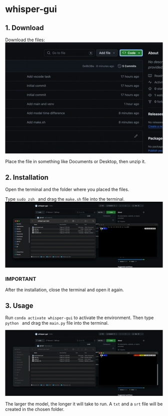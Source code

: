 # whisper-gui

## 1. Download

Download the files:
![Download](./1download.gif)

Place the file in something like Documents or Desktop, then unzip it.

## 2. Installation

Open the terminal and the folder where you placed the files.

Type `sudo zsh ` and drag the `make.sh` file into the terminal.
![Install](./2make.gif)

### IMPORTANT
After the installation, close the terminal and open it again.

## 3. Usage

Run `conda activate whisper-gui` to activate the environment.
Then type `python ` and drag the `main.py` file into the terminal.

![Usage](./3use.gif)

The larger the model, the longer it will take to run. A `txt` and a `srt` file will be created in the chosen folder.